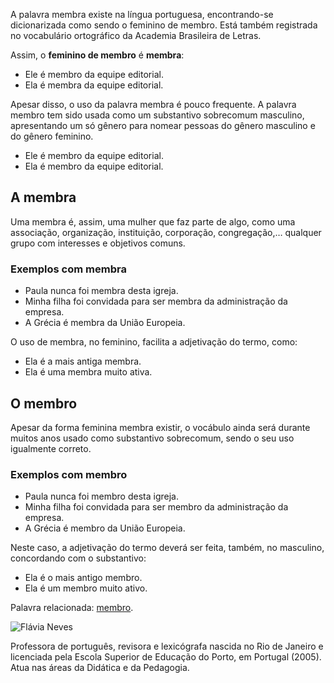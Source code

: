 A palavra membra existe na língua portuguesa, encontrando-se dicionarizada como sendo o feminino de membro. Está também registrada no vocabulário ortográfico da Academia Brasileira de Letras.

Assim, o **feminino de membro** é **membra**:

*   Ele é membro da equipe editorial.
*   Ela é membra da equipe editorial.

Apesar disso, o uso da palavra membra é pouco frequente. A palavra membro tem sido usada como um substantivo sobrecomum masculino, apresentando um só gênero para nomear pessoas do gênero masculino e do gênero feminino.

*   Ele é membro da equipe editorial.
*   Ela é membro da equipe editorial.

A membra
--------

Uma membra é, assim, uma mulher que faz parte de algo, como uma associação, organização, instituição, corporação, congregação,… qualquer grupo com interesses e objetivos comuns.

### Exemplos com membra

*   Paula nunca foi membra desta igreja.
*   Minha filha foi convidada para ser membra da administração da empresa.
*   A Grécia é membra da União Europeia.

O uso de membra, no feminino, facilita a adjetivação do termo, como:

*   Ela é a mais antiga membra.
*   Ela é uma membra muito ativa.

O membro
--------

Apesar da forma feminina membra existir, o vocábulo ainda será durante muitos anos usado como substantivo sobrecomum, sendo o seu uso igualmente correto.

### Exemplos com membro

*   Paula nunca foi membro desta igreja.
*   Minha filha foi convidada para ser membro da administração da empresa.
*   A Grécia é membro da União Europeia.

Neste caso, a adjetivação do termo deverá ser feita, também, no masculino, concordando com o substantivo:

*   Ela é o mais antigo membro.
*   Ela é um membro muito ativo.  
    

Palavra relacionada: [membro](https://www.dicio.com.br/membro/).

![Flávia Neves](https://static.dicio.com.br/img/autor/fl/av/flavia-neves_45.jpg "Flávia Neves")

Professora de português, revisora e lexicógrafa nascida no Rio de Janeiro e licenciada pela Escola Superior de Educação do Porto, em Portugal (2005). Atua nas áreas da Didática e da Pedagogia.